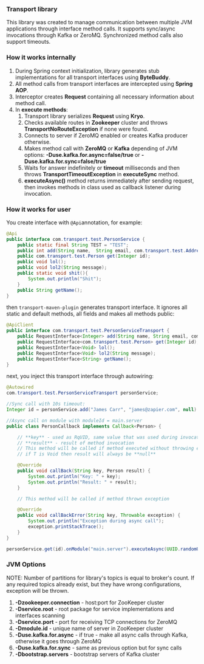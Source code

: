 ### Transport library

This library was created to manage communication between multiple JVM applications
through interface method calls. It supports sync/async invocations through Kafka or ZeroMQ.
Synchronized method calls also support timeouts.

### How it works internally

1. During Spring context initialization, library generates stub implementations for all transport interfaces using **ByteBuddy**.
2. All method calls from transport interfaces are intercepted using **Spring AOP**.
3. Interceptor creates **Request** containing all necessary information about method call.
4. In **execute methods**:
    1. Transport library serializes **Request** using **Kryo**.
    2. Checks available routes in **Zookeeper** cluster and throws **TransportNoRouteException** if none were found.
    3. Connects to server if ZeroMQ enabled or creates Kafka producer otherwise.
    4. Makes method call with **ZeroMQ** or **Kafka** depending of JVM options:
        **-Duse.kafka.for.async=false/true** or **-Duse.kafka.for.sync=false/true**
    5. Waits for answer indefinitely or **timeout** milliseconds and then throws **TransportTimeoutException** in **executeSync** method.
    6. **executeAsync()** method returns immediately after sending request, then invokes methods in class used as callback listener during invocation.

### How it works for user

You create interface with ```@Api```annotation, for example:

```java
@Api
public interface com.transport.test.PersonService {
    public static final String TEST = "TEST";
    public int add(String name,  String email, com.transport.test.Address address);
    public com.transport.test.Person get(Integer id);
    public void lol();
    public void lol2(String message);
    public static void shit(){
        System.out.println("Shit");
    }
    public String getName();
}
```

then ```transport-maven-plugin``` generates transport interface.
It ignores all static and default methods, all fields and makes all methods public:

```java
@ApiClient
public interface com.transport.test.PersonServiceTransport {
    public RequestInterface<Integer> add(String name, String email, com.transport.test.Address address);
    public RequestInterface<com.transport.test.Person> get(Integer id);
    public RequestInterface<Void> lol();
    public RequestInterface<Void> lol2(String message);
    public RequestInterface<String> getName();
}
```

next, you inject this transport interface through autowiring:

```java
@Autowired
com.transport.test.PersonServiceTransport personService;

//Sync call with 10s timeout:
Integer id = personService.add("James Carr", "james@zapier.com", null).withTimeout(10_000).executeSync();

//Async call on module with moduleId = main.server
public class PersonCallback implements Callback<Person> {

    // **key** - used as RqUID, same value that was used during invocation
    // **result** - result of method invocation
    // This method will be called if method executed without throwing exception
    // if T is Void then result will always be **null**

    @Override
    public void callBack(String key, Person result) {
        System.out.println("Key: " + key);
        System.out.println("Result: " + result);
    }

    // This method will be called if method thrown exception

    @Override
    public void callBackError(String key, Throwable exception) {
        System.out.println("Exception during async call");
        exception.printStackTrace();
    }
}

personService.get(id).onModule("main.server").executeAsync(UUID.randomUUID().toString(), PersonCallback.class);
```

### JVM Options

NOTE: Number of partitions for library's topics is equal to broker's count.
      If any required topics already exist, but they have wrong configurations, exception will be thrown.

1. **-Dzookeeper.connection**  - host:port for ZooKeeper cluster
2. **-Dservice.root**          - root package for service implementations and interfaces scanning
3. **-Dservice.port**          - port for receiving TCP connections for ZeroMQ
4. **-Dmodule.id**             - unique name of server in ZooKeeper cluster
5. **-Duse.kafka.for.async**   - if true - make all async calls through Kafka, otherwise it goes through ZeroMQ
6. **-Duse.kafka.for.sync**    - same as previous option but for sync calls
7. **-Dbootstrap.servers**     - bootstrap servers of Kafka cluster

